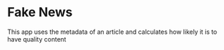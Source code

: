 # Fake News
This app uses the metadata of an article and calculates how likely it is to have quality content
